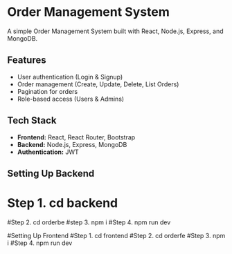# Order Management System

A simple Order Management System built with React, Node.js, Express, and MongoDB.

## Features

- User authentication (Login & Signup)
- Order management (Create, Update, Delete, List Orders)
- Pagination for orders
- Role-based access (Users & Admins)


## Tech Stack

- **Frontend:** React, React Router, Bootstrap
- **Backend:** Node.js, Express, MongoDB
- **Authentication:** JWT

## Setting Up Backend
# Step 1. cd backend
#Step 2. cd orderbe
#step 3. npm i
#Step 4. npm run dev 

#Setting Up Frontend
#Step 1. cd frontend
#Step 2. cd orderfe
#Step 3. npm i
#Step 4. npm run dev

